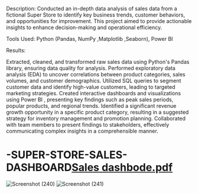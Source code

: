 Description: Conducted an in-depth data analysis of sales data from a fictional Super Store to identify key business trends, customer behaviors, and opportunities for improvement. This project aimed to provide actionable insights to enhance decision-making and operational efficiency.

Tools Used: Python (Pandas, NumPy ,Matplotlib  ,Seaborn), Power BI 

Results:

Extracted, cleaned, and transformed raw sales data using Python's Pandas library, ensuring data quality for analysis.
Performed exploratory data analysis (EDA) to uncover correlations between product categories, sales volumes, and customer demographics.
Utilized SQL queries to segment customer data and identify high-value customers, leading to targeted marketing strategies.
Created interactive dashboards and visualizations using  Power BI , presenting key findings such as peak sales periods, popular products, and regional trends.
Identified a significant revenue growth opportunity in a specific product category, resulting in a suggested strategy for inventory management and promotion planning.
Collaborated with team members to present findings to stakeholders, effectively communicating complex insights in a comprehensible manner.




# -SUPER-STORE-SALES-DASHBOARD[Sales dashbode.pdf](https://github.com/ShamTange/-SUPER-STORE-SALES-DASHBOARD/files/11587643/Sales.dashbode.pdf)
![Screenshot (240)](https://github.com/ShamTange/-SUPER-STORE-SALES-DASHBOARD/assets/101647764/9c69aef3-e4eb-4dfb-bb69-ff9cf2bf869c)
![Screenshot (241)](https://github.com/ShamTange/-SUPER-STORE-SALES-DASHBOARD/assets/101647764/66efe129-8fab-4297-90a1-9d0792240a99)

